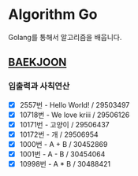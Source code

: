 # Algorithm Go
Golang를 통해서 알고리즘을 배웁니다.

## [BAEKJOON](https://www.acmicpc.net/)
### 입출력과 사칙연산
- [X] 2557번 - Hello World! / 29503497
- [X] 10718번 - We love kriii / 29506126
- [X] 10171번 - 고양이 / 29506437
- [X] 10172번 - 개 / 29506954
- [X] 1000번 - A + B / 30452869
- [X] 1001번 - A - B / 30454064
- [X] 10998번 - A * B / 30488421